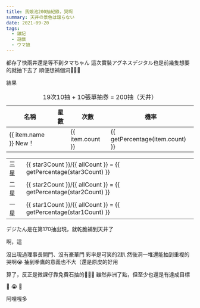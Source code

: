 ```yaml
---
title: 馬娘池200抽紀錄，哭啊
summary: 天井の景色は譲らない
date: 2021-09-20
tags:
  - 雜記
  - 遊戲
  - ウマ娘
---
```


都存了快兩井還是等不到タマちゃん
這次實裝アグネスデジタル也是前幾隻想要的就抽下去了
順便想補個洞

結果

<table>
  <caption>19次10抽 + 10張單抽券 = 200抽（天井）</caption>
  <thead>
    <tr>
      <th class="whitespace-nowrap">名稱</th>
      <th class="whitespace-nowrap">星數</th>
      <th class="whitespace-nowrap">次數</th>
      <th class="whitespace-nowrap">機率</th>
    </tr>
  </thead>
  <tbody>
    <tr v-for="(item, index) in records" :key="index">
      <td>
        <span class="whitespace-nowrap">{{ item.name }}</span>
        <span v-if="item.new" class="rounded-full bg-red-400 text-white text-xs px-2 font-bold">New！</span>
      </td>
      <td class="text-center">
        <star-icon size="1x" class="text-yellow-400 text-xs" v-for="n in item.star"></star-icon>
      </td>
      <td class="text-center">
        <span class="text-lg">{{ item.count }}</span>
      </td>
      <td>{{ getPercentage(item.count) }}</td>
    </tr>
  </tbody>
</table>

<table>
  <tr>
    <td class="text-right">三星</td>
    <td>
      {{ star3Count }}/{{ allCount }} = 
      <span class="text-red-400 font-bold text-xl">{{ getPercentage(star3Count) }}</span>
    </td>
  </tr>
  <tr>
    <td class="text-right">二星</td>
    <td>{{ star2Count }}/{{ allCount }} = {{ getPercentage(star2Count) }}</td>
  </tr>
  <tr>
    <td class="text-right">一星</td>
    <td>{{ star1Count }}/{{ allCount }} = {{ getPercentage(star1Count) }}</td>
  </tr>
</table>

デジたん是在第170抽出現，就乾脆補到天井了

啊，這

沒出現過理事長開門、沒有豪華門
彩率是可笑的2趴
然後洞一堆還能抽到重複的哭啊😭
抽到拳鷹的意義也不大（還是原皮的好用

算了，反正是微課仔靠免費石抽的
雖然非洲了點，但至少也還是有達成目標

🎀
😭
🙏

阿哩嘎多


<script>
import { StarIcon } from 'vue-feather-icons'


export default {
  components: {
    StarIcon,
  },
  data() {
    return {
      records: [
        { name: 'アグネスタキオン', count: 27, new: false, star: 1, },
        { name: 'ハルウララ', count: 19, new: false, star: 1, },
        { name: 'キングヘイロー', count: 18, new: false, star: 1, },
        { name: 'マチカネフクキタル', count: 17, new: false, star: 1, },
        { name: 'ウイニングチケット', count: 17, new: false, star: 1, },
        { name: 'ナイスネイチャ', count: 15, new: false, star: 1, },
        { name: 'メジロライアン', count: 15, new: false, star: 1, },
        { name: 'サクラバクシンオー', count: 11, new: false, star: 1, },
        { name: 'エルコンドルパサー', count: 10, new: false, star: 2, },
        { name: 'ゴールドシップ', count: 9, new: false, star: 2 },
        { name: 'ウオッカ', count: 8, new: false, star: 2 },
        { name: 'エアグルーヴ', count: 8, new: false, star: 2 },
        { name: 'ダイワスカーレット', count: 7, new: false, star: 2 },
        { name: 'スーパークリーク', count: 6, new: false, star: 2 },
        { name: 'グラスワンダー', count: 5, new: false, star: 2 },
        { name: 'マヤノトップガン', count: 4, new: false, star: 2 },
        { name: 'トウカイテイオー', count: 1, new: false, star: 3 },
        { name: 'オグリキャップ', count: 1, new: false, star: 3 },
        { name: 'アグネスデジタル', count: 1, new: true, star: 3  },
        { name: 'エルコンドルパサー(新衣装)', count: 1, new: true, star: 3  },
      ]
    }
  },
  computed: {
    allCount() {
      return this.records.reduce((sum, cur) => sum += cur.count, 0);
    },
    star1Count() {
      return this.records.filter(item => item.star === 1).reduce((sum, cur) => sum += cur.count, 0);
    },
    star2Count() {
      return this.records.filter(item => item.star === 2).reduce((sum, cur) => sum += cur.count, 0);
    },
    star3Count() {
      return this.records.filter(item => item.star === 3).reduce((sum, cur) => sum += cur.count, 0);
    }
  },
  methods: {
    getPercentage(count) {
      return `${((count / this.allCount) * 100).toFixed(2)}%`
    }
  }
}
</script>
